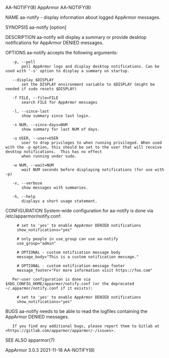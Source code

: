 AA-NOTIFY(8)                                                                             AppArmor                                                                             AA-NOTIFY(8)

NAME
       aa-notify - display information about logged AppArmor messages.

SYNOPSIS
       aa-notify [option]

DESCRIPTION
       aa-notify will display a summary or provide desktop notifications for AppArmor DENIED messages.

OPTIONS
       aa-notify accepts the following arguments:

       -p, --poll
           poll AppArmor logs and display desktop notifications. Can be used with '-s' option to display a summary on startup.

       --display $DISPLAY
           set the DISPLAY environment variable to $DISPLAY (might be needed if sudo resets $DISPLAY)

       -f FILE, --file=FILE
           search FILE for AppArmor messages

       -l, --since-last
           show summary since last login.

       -s NUM, --since-days=NUM
           show summary for last NUM of days.

       -u USER, --user=USER
           user to drop privileges to when running privileged. When used with the -p option, this should be set to the user that will receive desktop notifications.  This has no effect
           when running under sudo.

       -w NUM, --wait=NUM
           wait NUM seconds before displaying notifications (for use with -p)

       -v, --verbose
           show messages with summaries.

       -h, --help
           displays a short usage statement.

CONFIGURATION
       System-wide configuration for aa-notify is done via /etc/apparmor/notify.conf:

         # set to 'yes' to enable AppArmor DENIED notifications
         show_notifications="yes"

         # only people in use_group can use aa-notify
         use_group="admin"

         # OPTIONAL - custom notification message body
         message_body="This is a custom notification message."

         # OPTIONAL - custom notification message footer
         message_footer="For more information visit https://foo.com"

       Per-user configuration is done via $XDG_CONFIG_HOME/apparmor/notify.conf (or the deprecated ~/.apparmor/notify.conf if it exists):

         # set to 'yes' to enable AppArmor DENIED notifications
         show_notifications="yes"

BUGS
       aa-notify needs to be able to read the logfiles containing the AppArmor DENIED messages.

       If you find any additional bugs, please report them to Gitlab at <https://gitlab.com/apparmor/apparmor/-/issues>.

SEE ALSO
       apparmor(7)

AppArmor 3.0.3                                                                          2021-11-18                                                                            AA-NOTIFY(8)
